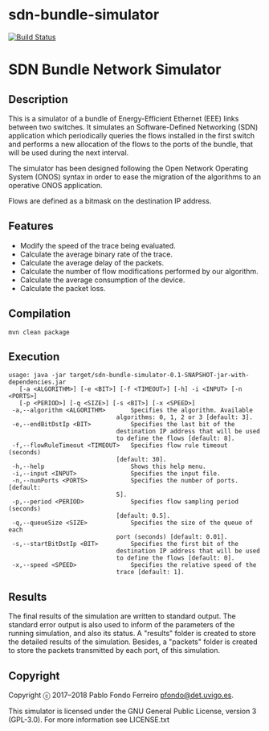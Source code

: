 # sdn-bundle-simulator

[![Build Status](https://travis-ci.org/pfondo/sdn-bundle-simulator.svg?branch=master)](https://travis-ci.org/pfondo/sdn-bundle-simulator)

# SDN Bundle Network Simulator


## Description

This is a simulator of a bundle of Energy-Efficient Ethernet (EEE) links between two switches. It simulates an Software-Defined Networking (SDN) application which periodically queries the flows installed in the first switch and performs a new allocation of the flows to the ports of the bundle, that will be used during the next interval.

The simulator has been designed following the Open Network Operating System (ONOS) syntax in order to ease the migration of the algorithms to an operative ONOS application.

Flows are defined as a bitmask on the destination IP address.

## Features

* Modify the speed of the trace being evaluated.
* Calculate the average binary rate of the trace.
* Calculate the average delay of the packets.
* Calculate the number of flow modifications performed by our algorithm.
* Calculate the average consumption of the device.
* Calculate the packet loss.

## Compilation

    mvn clean package

## Execution

    usage: java -jar target/sdn-bundle-simulator-0.1-SNAPSHOT-jar-with-dependencies.jar
	   [-a <ALGORITHM>] [-e <BIT>] [-f <TIMEOUT>] [-h] -i <INPUT> [-n <PORTS>]
	   [-p <PERIOD>] [-q <SIZE>] [-s <BIT>] [-x <SPEED>]
     -a,--algorithm <ALGORITHM>       Specifies the algorithm. Available
                                  algorithms: 0, 1, 2 or 3 [default: 3].
     -e,--endBitDstIp <BIT>           Specifies the last bit of the
                                  destination IP address that will be used
                                  to define the flows [default: 8].
     -f,--flowRuleTimeout <TIMEOUT>   Specifies flow rule timeout (seconds)
                                  [default: 30].
     -h,--help                        Shows this help menu.
     -i,--input <INPUT>               Specifies the input file.
     -n,--numPorts <PORTS>            Specifies the number of ports. [default:
                                  5].
     -p,--period <PERIOD>             Specifies flow sampling period (seconds)
                                  [default: 0.5].
     -q,--queueSize <SIZE>            Specifies the size of the queue of each
                                  port (seconds) [default: 0.01].
     -s,--startBitDstIp <BIT>         Specifies the first bit of the
                                  destination IP address that will be used
                                  to define the flows [default: 0].
     -x,--speed <SPEED>               Specifies the relative speed of the
                                  trace [default: 1].

## Results

The final results of the simulation are written to standard output. The standard error output is also used to inform of the parameters of the running simulation, and also its status. A "results" folder is created to store the detailed results of the simulation. Besides, a "packets" folder is created to store the packets transmitted by each port, of this simulation.

## Copyright

Copyright ⓒ 2017–2018 Pablo Fondo Ferreiro <pfondo@det.uvigo.es>.

This simulator is licensed under the GNU General Public License, version 3 (GPL-3.0). For more information see LICENSE.txt